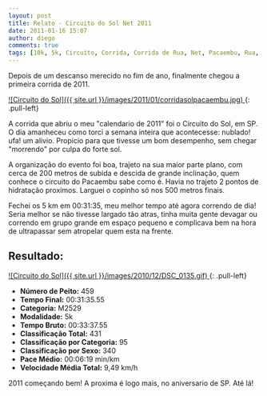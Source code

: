 ```yaml
---
layout: post
title: Relato - Circuito do Sol Net 2011
date: 2011-01-16 15:07
author: diego
comments: true
tags: [10k, 5k, Circuito, Corrida, Corrida de Rua, Net, Pacaembu, Rua, Sol]
---
```

Depois de um descanso merecido no fim de ano, finalmente chegou a primeira corrida de 2011.

<a href="/images/2011/01/corridasolpacaembu.jpg">
![Circuito do Sol]({{ site.url }}/images/2011/01/corridasolpacaembu.jpg)
</a>
{: .pull-left}

A corrida que abriu o meu "calendario de 2011" foi o Circuito do Sol, em SP. O dia amanheceu como torci a semana inteira que acontecesse: nublado! ufa! um alivio. Propicio para que tivesse um bom desempenho, sem chegar "morrendo" por culpa do forte sol.

A organização do evento foi boa, trajeto na sua maior parte plano, com cerca de 200 metros de subida e descida de grande inclinação, quem conhece o circuito do Pacaembu sabe como é. Havia no trajeto 2 pontos de hidratação proximos. Larguei o copinho só nos 500 metros finais.

Fechei os 5 km em 00:31:35, meu melhor tempo até agora correndo de dia! Seria melhor se não tivesse largado tão atras, tinha muita gente devagar ou correndo em grupo grande em espaço pequeno e complicava bem na hora de ultrapassar sem atropelar quem esta na frente.

## Resultado:

<a href="/images/2010/12/DSC_0135_big.gif">
![Circuito do Sol]({{ site.url }}/images/2010/12/DSC_0135.gif)
</a>
{: .pull-left}

* **Número de Peito:** 459
* **Tempo Final:** 00:31:35.55
* **Categoria:** M2529
* **Modalidade:** 5k
* **Tempo Bruto:** 00:33:37.55
* **Classificação Total:** 431
* **Classificação por Categoria:** 95
* **Classificação por Sexo:** 340
* **Pace Médio:** 00:06:19 min/km
* **Velocidade Média Total:** 9,49 km/h

2011 começando bem! A proxima é logo mais, no aniversario de SP. Até lá!
